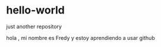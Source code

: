 # hello-world
just another repository

hola , mi nombre es Fredy y estoy aprendiendo
a usar github 
